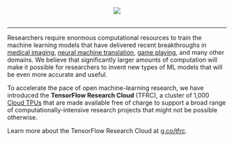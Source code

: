 <div align="center">
  <img src="https://2.bp.blogspot.com/-xojf3dn8Ngc/WRubNXxUZJI/AAAAAAAAB1A/0W7o1hR_n20QcWyXHXDI1OTo7vXBR8f7QCLcB/s400/image2.png"><br><br>
</div>

--------------------------------------------------------------------------------

Researchers require enormous computational resources to train the machine
learning models that have delivered recent breakthroughs in
[medical imaging](https://research.googleblog.com/2017/03/assisting-pathologists-in-detecting.html),
[neural machine translation](https://research.googleblog.com/2016/09/a-neural-network-for-machine.html),
[game playing](https://deepmind.com/research/alphago/), and many other domains.
We believe that significantly larger amounts of computation will make it
possible for researchers to invent new types of ML models that will be even more
accurate and useful.

To accelerate the pace of open machine-learning research, we have introduced the
**TensorFlow Research Cloud** (TFRC), a cluster of 1,000
[Cloud TPUs](https://cloud.google.com/tpu/) that are made available free of
charge to support a broad range of computationally-intensive research projects
that might not be possible otherwise.

Learn more about the TensorFlow Research Cloud at
[g.co/tfrc](https://g.co/tfrc).
